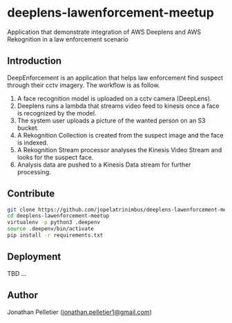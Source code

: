 # deeplens-lawenforcement-meetup
Application that demonstrate integration of AWS Deeplens and AWS Rekognition
in a law enforcement scenario


## Introduction
DeepEnforcement is an application that helps law enforcement find suspect 
through their cctv imagery. The workflow is as follow.

1. A face recognition model is uploaded on a cctv camera (DeepLens).
2. Deeplens runs a lambda that streams video feed to kinesis once a face is
recognized by the model.
3. The system user uploads a picture of the wanted person on an S3 bucket.
4. A Rekognition Collection is created from the suspect image and the face
is indexed.
5. A Rekognition Stream processor analyses the Kinesis Video Stream and looks
for the suspect face.
6. Analysis data are pushed to a Kinesis Data stream for further processing.

## Contribute
```bash
git clone https://github.com/jopelatrinimbus/deeplens-lawenforcement-meetup.git
cd deeplens-lawenforcement-meetup
virtualenv -p python3 .deepenv
source .deepenv/bin/activate
pip install -r requirements.txt
```

## Deployment
TBD ...

## Author
Jonathan Pelletier (jonathan.pelletier1@gmail.com)
